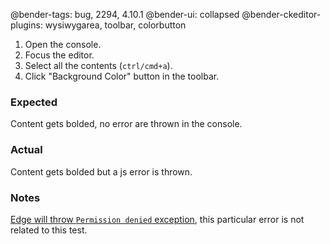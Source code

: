 @bender-tags: bug, 2294, 4.10.1
@bender-ui: collapsed
@bender-ckeditor-plugins: wysiwygarea, toolbar, colorbutton

1. Open the console.
1. Focus the editor.
1. Select all the contents (`ctrl/cmd+a`).
1. Click "Background Color" button in the toolbar.

### Expected

Content gets bolded, no error are thrown in the console.

### Actual

Content gets bolded but a js error is thrown.

### Notes

[Edge will throw `Permission denied` exception](https://github.com/ckeditor/ckeditor-dev/issues/2035), this particular error is not related to this test.